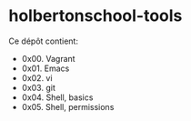 # holbertonschool-tools

Ce dépôt contient:
* 0x00. Vagrant
* 0x01. Emacs
* 0x02. vi
* 0x03. git
* 0x04. Shell, basics
* 0x05. Shell, permissions
